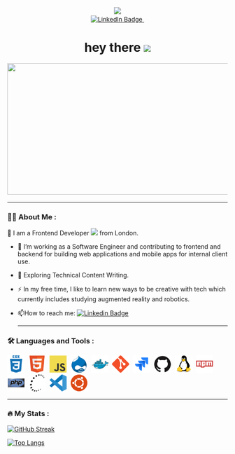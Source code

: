 <div id="header" align="center">
  <img src="https://media.giphy.com/media/M9gbBd9nbDrOTu1Mqx/giphy.gif" width="100"/>
</div> 
<div id="badges" align="center">
  <a href = "https://www.linkedin.com/in/remeil-kaye-814819a6"> 
  <img src="https://img.shields.io/badge/LinkedIn-blue?style=for-the-badge&logo=linkedin&logoColor=white" alt="LinkedIn Badge"/>
  </a>
  
<img src="https://komarev.com/ghpvc/?username=mer92&style=flat-square&color=blue" alt=""/>
  
  <h1>
  hey there
  <img src="https://media.giphy.com/media/hvRJCLFzcasrR4ia7z/giphy.gif" width="30px"/>
</h1>
  </div>
  <div align="center">
  <img src="https://media.giphy.com/media/dWesBcTLavkZuG35MI/giphy.gif" width="600" height="300"/>

 </div>
 
  ---
  
  
### :technologist: About Me :
 :wave: I am a Frontend Developer <img src="https://media.giphy.com/media/WUlplcMpOCEmTGBtBW/giphy.gif" width="30"> from London.
  - :telescope: I’m working as a  Software Engineer and contributing to frontend and backend for building web applications and mobile apps for internal client use.

- :seedling: Exploring Technical Content Writing.

- :zap: In my free time, I like to learn new ways to be creative with tech which currently includes studying augmented reality and robotics.

- :mailbox:How to reach me: [![Linkedin Badge](https://img.shields.io/badge/-kakbar-blue?style=flat&logo=Linkedin&logoColor=white)]("https://www.linkedin.com/in/remeil-kaye-814819a6")
  
  ---

### :hammer_and_wrench: Languages and Tools :
  <div>
    <img src="https://github.com/devicons/devicon/blob/master/icons/css3/css3-plain-wordmark.svg"  title="CSS3" alt="CSS" width="40" height="40"/>&nbsp;
  <img src="https://github.com/devicons/devicon/blob/master/icons/html5/html5-original.svg" title="HTML5" alt="HTML" width="40" height="40"/>&nbsp;
  <img src="https://github.com/devicons/devicon/blob/master/icons/javascript/javascript-original.svg" title="JavaScript" alt="JavaScript" width="40" height="40"/>&nbsp;
     <img src="https://github.com/devicons/devicon/blob/master/icons/drupal/drupal-original.svg" title="Drupal" alt="Drupal" width="40" height="40"/>&nbsp;
     <img src="https://github.com/devicons/devicon/blob/master/icons/docker/docker-original.svg" title="Docker" alt="docker" width="40" height="40"/>&nbsp;
     <img src="https://github.com/devicons/devicon/blob/master/icons/git/git-original.svg" title="GIT" alt="GIT" width="40" height="40"/>&nbsp;
      <img src="https://github.com/devicons/devicon/blob/master/icons/jira/jira-original.svg"title="Jira" alt="jira" width="40" height="40"/>&nbsp;
     <img src="https://github.com/devicons/devicon/blob/master/icons/github/github-original.svg" title="Github" alt="github" width="40" height="40"/>&nbsp;
     <img src="https://github.com/devicons/devicon/blob/master/icons/linux/linux-original.svg" title="Linux" alt="linux" width="40" height="40"/>&nbsp;
     <img src="https://github.com/devicons/devicon/blob/master/icons/npm/npm-original-wordmark.svg" title="Npm" alt="npm" width="40" height="40"/>&nbsp;
     <img src="https://github.com/devicons/devicon/blob/master/icons/php/php-original.svg" title="PHP" alt="php" width="40" height="40"/>&nbsp;
     <img src="https://github.com/devicons/devicon/blob/master/icons/ssh/ssh-original.svg" title="SSH" alt="ssh" width="40" height="40"/>&nbsp;
     <img src="https://github.com/devicons/devicon/blob/master/icons/vscode/vscode-original.svg" title="Vscode" alt="vscode" width="40" height="40"/>&nbsp;
     <img src="https://github.com/devicons/devicon/blob/master/icons/ubuntu/ubuntu-plain.svg" title="Ubuntu" alt="ubuntu" width="40" height="40"/>&nbsp;
  </div>

---

### :fire: My Stats :
[![GitHub Streak](http://github-readme-streak-stats.herokuapp.com?user=mer92&theme=dark&background=000000)](https://git.io/streak-stats)

[![Top Langs](https://github-readme-stats.vercel.app/api/top-langs/?username=mer92&layout=compact&theme=vision-friendly-dark)](https://github.com/anuraghazra/github-readme-stats)

